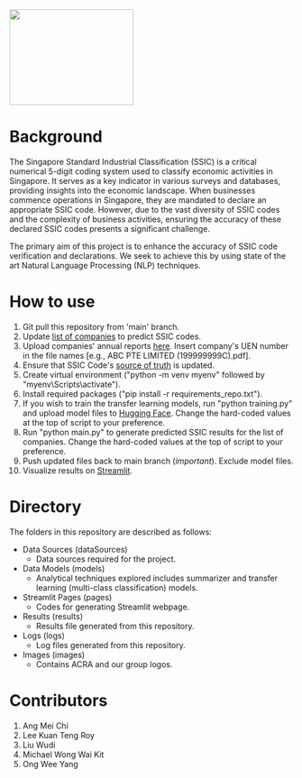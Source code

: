<img src="https://github.com/yorwel/ssicsync/blob/main/images/group_logo.png" width="220" height="170">

# Background

The Singapore Standard Industrial Classification (SSIC) is a critical numerical 5-digit coding system used to classify economic activities in Singapore. It serves as a key indicator in various surveys and databases, providing insights into the economic landscape. When businesses commence operations in Singapore, they are mandated to declare an appropriate SSIC code. However, due to the vast diversity of SSIC codes and the complexity of business activities, ensuring the accuracy of these declared SSIC codes presents a significant challenge.

The primary aim of this project is to enhance the accuracy of SSIC code verification and declarations. We seek to achieve this by using state of the art Natural Language Processing (NLP) techniques.

# How to use
1. Git pull this repository from 'main' branch.
2. Update [list of companies](https://github.com/yorwel/ssicsync/blob/main/dataSources/input_listOfCompanies.csv) to predict SSIC codes.
3. Upload companies' annual reports [here](https://github.com/yorwel/ssicsync/tree/main/dataSources/input_rawPDFReports). Insert company's UEN number in the file names [e.g., ABC PTE LIMITED (199999999C).pdf].
4. Ensure that SSIC Code's [source of truth](https://github.com/yorwel/ssicsync/tree/main/dataSources/DoS) is updated.
5. Create virtual environment ("python -m venv myenv" followed by "myenv\Scripts\activate").
6. Install required packages ("pip install -r requirements_repo.txt").
7. If you wish to train the transfer learning models, run "python training.py" and upload model files to [Hugging Face](https://huggingface.co/nusebacra). Change the hard-coded values at the top of script to your preference.
8. Run "python main.py" to generate predicted SSIC results for the list of companies. Change the hard-coded values at the top of script to your preference.
9. Push updated files back to main branch (*important*). Exclude model files.
10. Visualize results on [Streamlit](https://ssicsync-nwdmvmh4vzhx4yfzqphazs.streamlit.app/).

# Directory

The folders in this repository are described as follows:

- Data Sources (dataSources)
  - Data sources required for the project.
- Data Models (models)
  - Analytical techniques explored includes summarizer and transfer learning (multi-class classification) models.
- Streamlit Pages (pages)
  - Codes for generating Streamlit webpage.
- Results (results)
  - Results file generated from this repository.
- Logs (logs)
  - Log files generated from this repository.
- Images (images)
  - Contains ACRA and our group logos.
 
# Contributors
1. Ang Mei Chi
2. Lee Kuan Teng Roy
3. Liu Wudi
4. Michael Wong Wai Kit
5. Ong Wee Yang
